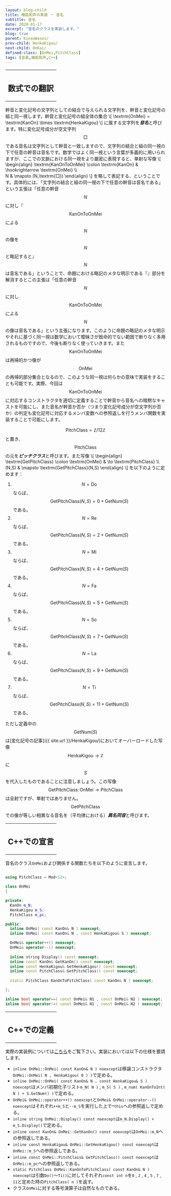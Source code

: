 ```yaml
---
layout: blog-child
title: 機能和声の実装 － 音名
subtitle: 音名
date: 2020-01-17
excerpt: "音名のクラスを実装します。"
blog: true
parent: KinouWasei/
prev-child: HenkaKigou/
next-child: OnKai/
defined-class: [OnMei,PitchClass]
tags: [音楽,機能和声,C++]
---
```


<table>
  <tr>
    <th>
      <h2>数式での翻訳</h2>
    </th>
  </tr>
</table>

幹音と変化記号の文字列としての結合で与えられる文字列を、幹音と変化記号の組と同一視します。幹音と変化記号の組全体の集合
\\[
\textrm{OnMei} = \textrm{KanOn} \times \textrm{HenkaKigou}
\\]
に属する文字列を***音名***と呼びます。特に変化記号成分が空文字列$$\textrm{□}$$である音名は文字列として幹音と一致しますので、文字列の結合と組の同一視の下で任意の幹音は音名です。数学ではよく同一視という言葉が多義的に用いられますが、ここでの文脈における同一視をより厳密に表現すると、単射な写像
\\[
\begin{align}
\textrm{KanOnToOnMei} \colon \textrm{KanOn} & \hookrightarrow \textrm{OnMei} \\\\\
N & \mapsto (N,\textrm{□})
\end{align}
\\]
を略して表記する、ということです。具体的には、「文字列の結合と組の同一視の下で任意の幹音は音名である」という主張は「任意の幹音$$N$$に対し『$$\textrm{KanOnToOnMei}$$による$$N$$の像を$$N$$と略記すると』$$N$$は音名である」ということで、命題における略記のメタな明示である『』部分を解消するとこの主張は「任意の幹音$$N$$に対し$$\textrm{KanOnToOnMei}$$による$$N$$の像は音名である」という主張になります。このように命題の略記のメタな明示やそれに基づく同一視は数学において曖昧さが致命的でない範囲で断りなく多用されるものですので、今後も断りなく使っていきます。また$$\textrm{KanOnToOnMei}$$は再帰的かつ像が$$\textrm{OnMei}$$の再帰的部分集合となるので、このような同一視は何らかの意味で実装をすることも可能です。実際、今回は$$\textrm{KanOnToOnMei}$$に対応するコンストラクタを適切に定義することで幹音から音名への暗黙なキャストを可能にし、また音名が幹音か否か（つまり変化記号成分が空文字列か否か）の判定も変化記号に対応するメンバ変数への参照返しを行うメンバ関数を実装することで可能にします。

$$\textrm{PitchClass} = \mathbb{Z}/12 \mathbb{Z}$$と置き、$$\textrm{PitchClass}$$の元を***ピッチクラス***と呼びます。また写像
\\[
\begin{align}
\textrm{GetPitchClass} \colon \textrm{OnMei} & \to \textrm{PitchClass} \\\\\
(N,S) & \mapsto \textrm{GetPitchClass}(N,S)
\end{align}
\\]
を以下のように定めます：
1. $$N = \textrm{Do}$$ならば、$$\textrm{GetPitchClass}(N,S) = 0 + \textrm{GetNum}(S)$$である。
1. $$N = \textrm{Re}$$ならば、$$\textrm{GetPitchClass}(N,S) = 2 + \textrm{GetNum}(S)$$である。
1. $$N = \textrm{Mi}$$ならば、$$\textrm{GetPitchClass}(N,S) = 4 + \textrm{GetNum}(S)$$である。
1. $$N = \textrm{Fa}$$ならば、$$\textrm{GetPitchClass}(N,S) = 5 + \textrm{GetNum}(S)$$である。
1. $$N = \textrm{So}$$ならば、$$\textrm{GetPitchClass}(N,S) = 7 + \textrm{GetNum}(S)$$である。
1. $$N = \textrm{La}$$ならば、$$\textrm{GetPitchClass}(N,S) = 9 + \textrm{GetNum}(S)$$である。
1. $$N = \textrm{Ti}$$ならば、$$\textrm{GetPitchClass}(N,S) = 11 + \textrm{GetNum}(S)$$である。

ただし定義中の$$\textrm{GetNum}(S)$$は[変化記号の記事]({{ site.url }}/HenkaKigou/)においてオーバーロードした写像$$\textrm{HenkaKigou} \to \mathbb{Z}$$に$$S$$を代入したものであることに注意しましょう。この写像$$\textrm{GetPitchClass} \colon \textrm{OnMei} \to \textrm{PitchClass}$$は全射ですが、単射ではありません。$$\textrm{GetPitchClass}$$での像が等しい相異なる音名を（平均律における）***異名同音***と呼びます。


<table>
  <tr>
    <th>
      <h2>C++での宣言</h2>
    </th>
  </tr>
</table>

音名のクラス`OnMei`および関係する関数たちを以下のように宣言します。

~~~c++

using PitchClass = Mod<12>;

class OnMei
{

private:
  KanOn m_N;
  HenkaKigou m_S;
  PitchClass m_pc;

public:
  inline OnMei( const KanOn& N ) noexcept;
  inline OnMei( const KanOn& N , const HenkaKigou& S ) noexcept;

  OnMei& operator++() noexcept;
  OnMei& operator--() noexcept;
  
  inline string Display() const noexcept;
  inline const KanOn& GetKanOn() const noexcept;
  inline const HenkaKigou& GetHenkaKigou() const noexcept;
  inline const PitchClass& GetPitchClass() const noexcept;
  
  static PitchClass KanOnToPitchClass( const KanOn& N ) noexcept;

};

inline bool operator==( const OnMei& N1 , const OnMei& N2 ) noexcept;
inline bool operator!=( const OnMei& N1 , const OnMei& N2 ) noexcept;


~~~


<table>
  <tr>
    <th>
      <h2>C++での定義</h2>
    </th>
  </tr>
</table>

実際の実装例については[こちら](https://github.com/p-adic/cpp/tree/master/Music/OnMei)をご覧下さい。実装においては以下の仕様を要請します。
- `inline OnMei::OnMei( const KanOn& N ) noexcept`は移譲コンストラクタ`OnMei::OnMei( N , HenkaKigou( 0 ) )`で定める。
- `inline OnMei::OnMei( const KanOn& N , const HenkaKigou& S ) noexcept`はメンバ初期化子リスト`m_N( N )` , `m_S( S )` , `m_num( KanOnToInt( N ) + S.GetNum() )`で定める。
- `OnMei& OnMei::operator++() noexcept`と`OnMei& OnMei::operator--() noexcept`はそれぞれ`++m_S`と`--m_S`を実行した上で`*this`への参照返しで定める。
- `inline string OnMei::Display() const noexcept`は`m_N.Display() + m_S.Display()`で定める。
- `inline const KanOn& OnMei::GetKanOn() const noexcept`は`OnMei::m_N`への参照返しである。
- `inline const HenkaKigou& OnMei::GetHenkaKigou() const noexcept`は`OnMei::m_S`への参照返しである。
- `inline const OnMei::PitchClass& GetPitchClass() const noexcept`は`OnMei::m_pc`への参照返しである。
- `static PitchClass OnMei::KanOnToPitchClass( const KanOn& N ) noexcept`は引数`Do()`～`Ti()`に対してそれぞれ`const int n`を`0` , `2` , `4` , `5` , `7` , `11`と定めた時の`PitchClass( n )`を返す。
- クラス`OnMei`に対する等号演算子は自然なものである。
